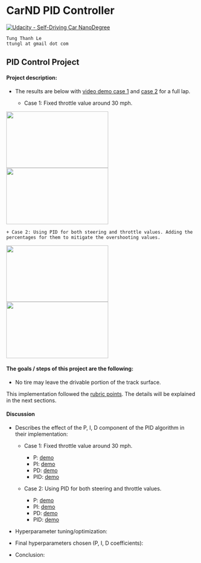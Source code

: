 # CarND PID Controller
[![Udacity - Self-Driving Car NanoDegree](https://s3.amazonaws.com/udacity-sdc/github/shield-carnd.svg)](http://www.udacity.com/drive)
    
    Tung Thanh Le
    ttungl at gmail dot com
   
**PID Control Project**
---

#### Project description: 

+ The results are below with [video demo case 1](https://youtu.be/-nDjcm7bBr8) and [case 2](https://youtu.be/6dhbnDeH93Y) for a full lap.

  + Case 1: Fixed throttle value around 30 mph.

<img src="https://github.com/ttungl/SDC-term2-PID-Control/blob/master/output/case1-1.gif" height="149" width="270"> <img src="https://github.com/ttungl/SDC-term2-PID-Control/blob/master/output/case%201-2.gif" height="149" width="270"> 

    + Case 2: Using PID for both steering and throttle values. Adding the percentages for them to mitigate the overshooting values.

<img src="https://github.com/ttungl/SDC-term2-PID-Control/blob/master/output/case2-1.gif" height="149" width="270"> <img src="https://github.com/ttungl/SDC-term2-PID-Control/blob/master/output/case2-2.gif" height="149" width="270">

#### The goals / steps of this project are the following:
* No tire may leave the drivable portion of the track surface. 

This implementation followed the [rubric points](https://review.udacity.com/#!/rubrics/824/view). The details will be explained in the next sections. 

#### Discussion

+ Describes the effect of the P, I, D component of the PID algorithm in their implementation:
  * Case 1: Fixed throttle value around 30 mph.
    + P: [demo](https://youtu.be/tW18mDud1_Q)
    + PI: [demo](https://youtu.be/TtSkCDoeCaI)
    + PD: [demo](https://youtu.be/nuCv8yUmmYQ)
    + PID: [demo](https://youtu.be/-nDjcm7bBr8)

  * Case 2: Using PID for both steering and throttle values.
    + P: [demo](https://youtu.be/NWOQzM9yhd4)
    + PI: [demo](https://youtu.be/ProArN8M0tg)
    + PD: [demo](https://youtu.be/UTgf1RHjhjc)
    + PID: [demo](https://youtu.be/6dhbnDeH93Y)

+ Hyperparameter tuning/optimization:

+ Final hyperparameters chosen (P, I, D coefficients):

+ Conclusion:

